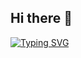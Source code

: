 ## Hi there 👋

[![Typing SVG](https://readme-typing-svg.demolab.com/?lines=This+is+Arun;I+Make+Things;I+Break+Things;I+Make+Things+Better)](https://git.io/typing-svg)
